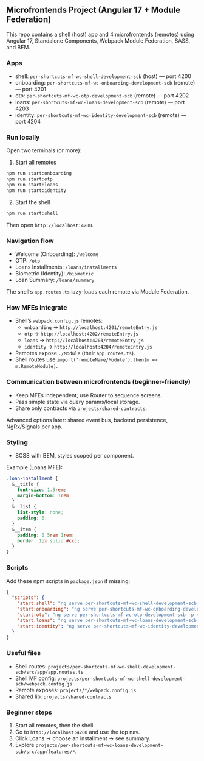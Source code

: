 ## Microfrontends Project (Angular 17 + Module Federation)

This repo contains a shell (host) app and 4 microfrontends (remotes) using Angular 17, Standalone Components, Webpack Module Federation, SASS, and BEM.

### Apps

- shell: `per-shortcuts-mf-wc-shell-development-scb` (host) — port 4200
- onboarding: `per-shortcuts-mf-wc-onboarding-development-scb` (remote) — port 4201
- otp: `per-shortcuts-mf-wc-otp-development-scb` (remote) — port 4202
- loans: `per-shortcuts-mf-wc-loans-development-scb` (remote) — port 4203
- identity: `per-shortcuts-mf-wc-identity-development-scb` (remote) — port 4204

### Run locally

Open two terminals (or more):

1. Start all remotes

```bash
npm run start:onboarding
npm run start:otp
npm run start:loans
npm run start:identity
```

2. Start the shell

```bash
npm run start:shell
```

Then open `http://localhost:4200`.

### Navigation flow

- Welcome (Onboarding): `/welcome`
- OTP: `/otp`
- Loans Installments: `/loans/installments`
- Biometric (Identity): `/biometric`
- Loan Summary: `/loans/summary`

The shell’s `app.routes.ts` lazy-loads each remote via Module Federation.

### How MFEs integrate

- Shell’s `webpack.config.js` remotes:
  - `onboarding` → `http://localhost:4201/remoteEntry.js`
  - `otp` → `http://localhost:4202/remoteEntry.js`
  - `loans` → `http://localhost:4203/remoteEntry.js`
  - `identity` → `http://localhost:4204/remoteEntry.js`
- Remotes expose `./Module` (their `app.routes.ts`).
- Shell routes use `import('remoteName/Module').then(m => m.RemoteModule)`.

### Communication between microfrontends (beginner-friendly)

- Keep MFEs independent; use Router to sequence screens.
- Pass simple state via query params/local storage.
- Share only contracts via `projects/shared-contracts`.

Advanced options later: shared event bus, backend persistence, NgRx/Signals per app.

### Styling

- SCSS with BEM, styles scoped per component.

Example (Loans MFE):

```scss
.loan-installment {
  &__title {
    font-size: 1.5rem;
    margin-bottom: 1rem;
  }
  &__list {
    list-style: none;
    padding: 0;
  }
  &__item {
    padding: 0.5rem 1rem;
    border: 1px solid #ccc;
  }
}
```

### Scripts

Add these npm scripts in `package.json` if missing:

```json
{
  "scripts": {
    "start:shell": "ng serve per-shortcuts-mf-wc-shell-development-scb -o",
    "start:onboarding": "ng serve per-shortcuts-mf-wc-onboarding-development-scb -p 4201",
    "start:otp": "ng serve per-shortcuts-mf-wc-otp-development-scb -p 4202",
    "start:loans": "ng serve per-shortcuts-mf-wc-loans-development-scb -p 4203",
    "start:identity": "ng serve per-shortcuts-mf-wc-identity-development-scb -p 4204"
  }
}
```

### Useful files

- Shell routes: `projects/per-shortcuts-mf-wc-shell-development-scb/src/app/app.routes.ts`
- Shell MF config: `projects/per-shortcuts-mf-wc-shell-development-scb/webpack.config.js`
- Remote exposes: `projects/*/webpack.config.js`
- Shared lib: `projects/shared-contracts`

### Beginner steps

1. Start all remotes, then the shell.
2. Go to `http://localhost:4200` and use the top nav.
3. Click Loans → choose an installment → see summary.
4. Explore `projects/per-shortcuts-mf-wc-loans-development-scb/src/app/features/*`.
